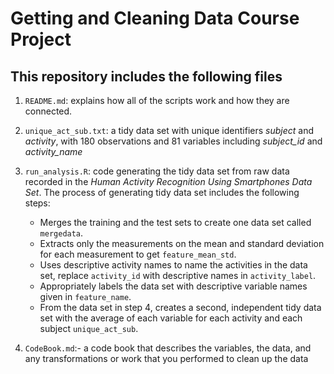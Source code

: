 # Getting and Cleaning Data Course Project

## This repository includes the following files

1. `README.md`: explains how all of the scripts work and how they are connected.

2. `unique_act_sub.txt`: a tidy data set with unique identifiers *subject* and *activity*, with 180 observations and 81 variables including *subject_id* and *activity_name*

3. `run_analysis.R`: code generating the tidy data set from raw data recorded in the *Human Activity Recognition Using Smartphones Data Set*. The process of generating tidy data set includes the following steps:

   - Merges the training and the test sets to create one data set called `mergedata`.
   - Extracts only the measurements on the mean and standard deviation for each measurement to get `feature_mean_std`.
   - Uses descriptive activity names to name the activities in the data set, replace `activity_id` with descriptive names in `activity_label`.
   - Appropriately labels the data set with descriptive variable names given in `feature_name`.
   - From the data set in step 4, creates a second, independent tidy data set with the average of each variable for each activity and each subject `unique_act_sub`.

4. `CodeBook.md`:- a code book that describes the variables, the data, and any transformations or work that you performed to clean up the data

